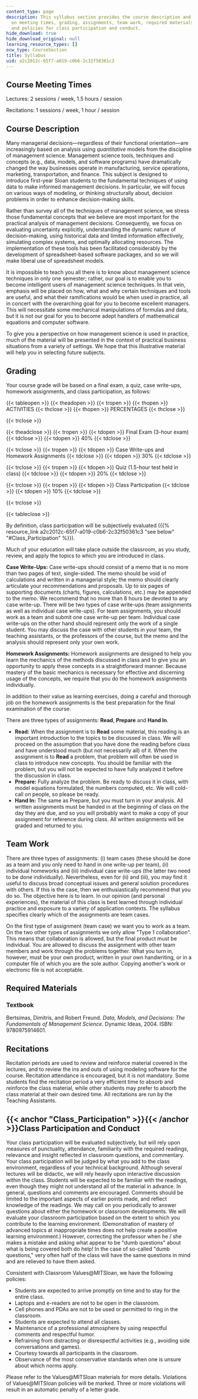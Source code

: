 ```yaml
---
content_type: page
description: This syllabus section provides the course description and information
  on meeting times, grading, assignments, team work, required materials, recitations,
  and policies for class participation and conduct.
hide_download: true
hide_download_original: null
learning_resource_types: []
ocw_type: CourseSection
title: Syllabus
uid: a2c2012c-65f7-a019-c0b6-2c32f50361c3
---
```


Course Meeting Times
--------------------

Lectures: 2 sessions / week, 1.5 hours / session

Recitations: 1 sessions / week, 1 hour / session

Course Description
------------------

Many managerial decisions—regardless of their functional orientation—are increasingly based on analysis using _quantitative_ models from the discipline of management science. Management science tools, techniques and concepts (e.g., data, models, and software programs) have dramatically changed the way businesses operate in manufacturing, service operations, marketing, transportation, and finance. This subject is designed to introduce first-year Sloan students to the fundamental techniques of using data to make informed management decisions. In particular, we will focus on various ways of modeling, or thinking structurally about, decision problems in order to enhance decision-making skills.

Rather than survey all of the techniques of management science, we stress those fundamental concepts that we believe are most important for the practical analysis of management decisions. Consequently, we focus on evaluating uncertainty explicitly, understanding the dynamic nature of decision-making, using historical data and limited information effectively, simulating complex systems, and optimally allocating resources. The implementation of these tools has been facilitated considerably by the development of spreadsheet-based software packages, and so we will make liberal use of spreadsheet models.

It is impossible to teach you all there is to know about management science techniques in only one semester; rather, our goal is to enable you to become intelligent users of management science techniques. In that vein, emphasis will be placed on how, what and why certain techniques and tools are useful, and what their ramifications would be when used in practice, all in concert with the overarching goal for you to become excellent managers. This will necessitate some mechanical manipulations of formulas and data, but it is not our goal for you to become adept handlers of mathematical equations and computer software.

To give you a perspective on how management science is used in practice, much of the material will be presented in the context of practical business situations from a variety of settings. We hope that this illustrative material will help you in selecting future subjects.

Grading
-------

Your course grade will be based on a final exam, a quiz, case write-ups, homework assignments, and class participation, as follows:

{{< tableopen >}}
{{< theadopen >}}
{{< tropen >}}
{{< thopen >}}
ACTIVITIES
{{< thclose >}}
{{< thopen >}}
PERCENTAGES
{{< thclose >}}

{{< trclose >}}

{{< theadclose >}}
{{< tropen >}}
{{< tdopen >}}
Final Exam (3-hour exam)
{{< tdclose >}}
{{< tdopen >}}
40%
{{< tdclose >}}

{{< trclose >}}
{{< tropen >}}
{{< tdopen >}}
Case Write-ups and Homework Assignments
{{< tdclose >}}
{{< tdopen >}}
30%
{{< tdclose >}}

{{< trclose >}}
{{< tropen >}}
{{< tdopen >}}
Quiz (1.5-hour test held in class)
{{< tdclose >}}
{{< tdopen >}}
20%
{{< tdclose >}}

{{< trclose >}}
{{< tropen >}}
{{< tdopen >}}
Class Participation
{{< tdclose >}}
{{< tdopen >}}
10%
{{< tdclose >}}

{{< trclose >}}

{{< tableclose >}}

By definition, class participation will be subjectively evaluated ({{% resource_link a2c2012c-65f7-a019-c0b6-2c32f50361c3 "see below" "#Class_Participation" %}}).

Much of your education will take place outside the classroom, as you study, review, and apply the topics to which you are introduced in class.

**Case Write-Ups:** Case write-ups should consist of a memo that is no more than two pages of text, single-sided. The memo should be void of calculations and written in a managerial style; the memo should clearly articulate your recommendations and proposals. Up to six pages of supporting documents (charts, figures, calculations, etc.) may be appended to the memo. We recommend that no more than 8 hours be devoted to any case write-up. There will be two types of case write-ups (team assignments as well as individual case write-ups). For team assignments, you should work as a team and submit one case write-up per team. Individual case write-ups on the other hand should represent only the work of a single student. You may discuss the case with other students in your team, the teaching assistants, or the professors of the course, but the memo and the analysis should represent only your own work.

**Homework Assignments:** Homework assignments are designed to help you learn the mechanics of the methods discussed in class and to give you an opportunity to apply these concepts in a straightforward manner. Because mastery of the basic mechanics is necessary for effective and discerning usage of the concepts, we require that you do the homework assignments individually.

In addition to their value as learning exercises, doing a careful and thorough job on the homework assignments is the best preparation for the final examination of the course.

There are three types of assignments: **Read**, **Prepare** and **Hand In**.

*   **Read:** When the assignment is to **Read** some material, this reading is an important introduction to the topics to be discussed in class. We will proceed on the assumption that you have done the reading before class and have understood much (but not necessarily all) of it. When the assignment is to **Read** a problem, that problem will often be used in class to introduce new concepts. You should be familiar with the problem, but you will not be expected to have fully analyzed it before the discussion in class.
*   **Prepare:** Fully analyze the problem. Be ready to discuss it in class, with model equations formulated, the numbers computed, etc. We will cold-call on people, so please be ready.
*   **Hand In:** The same as Prepare, but you must turn in your analysis. All written assignments must be handed in at the beginning of class on the day they are due, and so you will probably want to make a copy of your assignment for reference during class. All written assignments will be graded and returned to you.

Team Work
---------

There are three types of assignments: (i) team cases (these should be done as a team and you only need to hand in one write-up per team), (ii) individual homeworks and (iii) individual case write-ups (the latter two need to be done individually). Nevertheless, even for (ii) and (iii), you may find it useful to discuss broad conceptual issues and general solution procedures with others. If this is the case, then we enthusiastically recommend that you do so. The objective here is to learn. In our opinion (and personal experiences), the material of this class is best learned through individual practice and exposure to a variety of application contexts. The syllabus specifies clearly which of the assignments are team cases.

On the first type of assignment (team case) we want you to work as a team. On the two other types of assignments we only allow "Type 1 collaboration". This means that collaboration is allowed, but the final product must be individual. You are allowed to discuss the assignment with other team members and work through the problems together. What you turn in, however, must be your own product, written in your own handwriting, or in a computer file of which you are the sole author. Copying another's work or electronic file is not acceptable.

Required Materials
------------------

### Textbook

Bertsimas, Dimitris, and Robert Freund. _Data, Models, and Decisions: The Fundamentals of Management Science_. Dynamic Ideas, 2004. ISBN: 9780975914601.

Recitations
-----------

Recitation periods are used to review and reinforce material covered in the lectures, and to review the ins and outs of using modeling software for the course. Recitation attendance is encouraged, but it is not mandatory. Some students find the recitation period a very efficient time to absorb and reinforce the class material, while other students may prefer to absorb the class material at their own desired time. All recitations are run by the Teaching Assistants.

{{< anchor "Class_Participation" >}}{{< /anchor >}}Class Participation and Conduct
----------------------------------------------------------------------------------

Your class participation will be evaluated subjectively, but will rely upon measures of punctuality, attendance, familiarity with the required readings, relevance and insight reflected in classroom questions, and commentary. Your class participation will be judged by what you add to the class environment, regardless of your technical background. Although several lectures will be didactic, we will rely heavily upon interactive discussion within the class. Students will be expected to be familiar with the readings, even though they might not understand all of the material in advance. In general, questions and comments are encouraged. Comments should be limited to the important aspects of earlier points made, and reflect knowledge of the readings. We may call on you periodically to answer questions about either the homework or classroom developments. We will evaluate your classroom participation based on the extent to which you contribute to the learning environment. (Demonstration of mastery of advanced topics at inappropriate times does not help create a positive learning environment.) However, correcting the professor when he / she makes a mistake and asking what appear to be "dumb questions" about what is being covered both do help! In the case of so-called "dumb questions," very often half of the class will have the same questions in mind and are relieved to have them asked.

Consistent with Classroom Values@MITSloan, we have the following policies:

*   Students are expected to arrive promptly on time and to stay for the entire class.
*   Laptops and e-readers are not to be open in the classroom.
*   Cell phones and PDAs are not to be used or permitted to ring in the classroom.
*   Students are expected to attend all classes.
*   Maintenance of a professional atmosphere by using respectful comments and respectful humor.
*   Refraining from distracting or disrespectful activities (e.g., avoiding side conversations and games).
*   Courtesy towards all participants in the classroom.
*   Observance of the most conservative standards when one is unsure about which norms apply.

Please refer to the Values@MITSloan materials for more details. Violations of Values@MITSloan policies will be marked. Three or more violations will result in an automatic penalty of a letter grade.